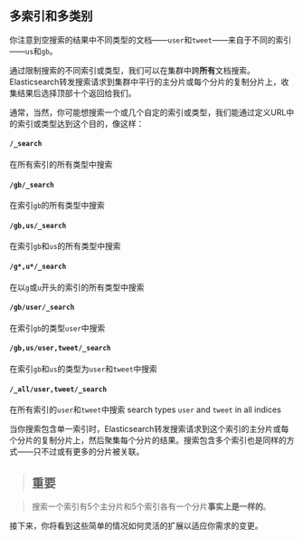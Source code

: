 ## 多索引和多类别

你注意到空搜索的结果中不同类型的文档——`user`和`tweet`——来自于不同的索引——`us`和`gb`。

通过限制搜索的不同索引或类型，我们可以在集群中跨**所有**文档搜索。Elasticsearch转发搜索请求到集群中平行的主分片或每个分片的复制分片上，收集结果后选择顶部十个返回给我们。

通常，当然，你可能想搜索一个或几个自定的索引或类型，我们能通过定义URL中的索引或类型达到这个目的，像这样：

#### `/_search`
在所有索引的所有类型中搜索

#### `/gb/_search`
在索引`gb`的所有类型中搜索

#### `/gb,us/_search`
在索引`gb`和`us`的所有类型中搜索

#### `/g*,u*/_search`
在以`g`或`u`开头的索引的所有类型中搜索

#### `/gb/user/_search`
在索引`gb`的类型`user`中搜索

#### `/gb,us/user,tweet/_search`
在索引`gb`和`us`的类型为`user`和`tweet`中搜索

#### `/_all/user,tweet/_search`
在所有索引的`user`和`tweet`中搜索
    search types `user` and `tweet` in all indices

当你搜索包含单一索引时，Elasticsearch转发搜索请求到这个索引的主分片或每个分片的复制分片上，然后聚集每个分片的结果。搜索包含多个索引也是同样的方式——只不过或有更多的分片被关联。

> ## 重要

> 搜索一个索引有5个主分片和5个索引各有一个分片**事实上是一样的**。

接下来，你将看到这些简单的情况如何灵活的扩展以适应你需求的变更。
